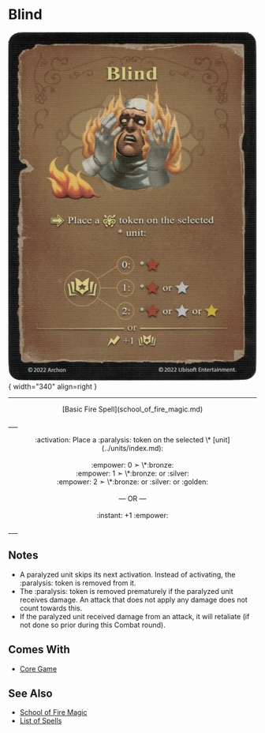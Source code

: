 # Blind

![Blind](../assets/spells-blind.webp){ width="340" align=right }

___
<p style="text-align: center;" markdown>[Basic Fire Spell](school_of_fire_magic.md)</p>
___
<p style="text-align: center;" markdown>:activation: Place a :paralysis: token on the selected \* [unit](../units/index.md):<br><br>:empower: 0 ➣ \*:bronze:<br>:empower: 1 ➣ \*:bronze: or :silver:<br>:empower: 2 ➣ \*:bronze: or :silver: or :golden:<br><br>— OR —<br><br>:instant: +1 :empower:</p>
___


## Notes

- A paralyzed unit skips its next activation. Instead of activating, the :paralysis: token is removed from it.
- The :paralysis: token is removed prematurely if the paralyzed unit receives damage. An attack that does not apply any damage does not count towards this.
- If the paralyzed unit received damage from an attack, it will retaliate (if not done so prior during this Combat round).


## Comes With

- [Core Game](../content/core_game.md)


## See Also

- [School of Fire Magic](school_of_fire_magic.md)
- [List of Spells](index.md)
